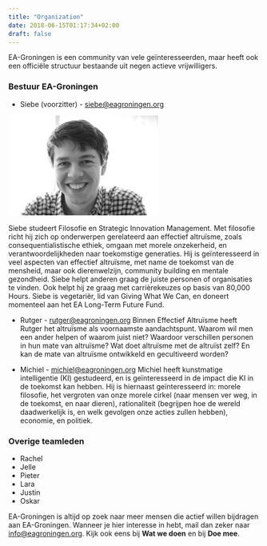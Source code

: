 ```yaml
---
title: "Organization"
date: 2018-06-15T01:17:34+02:00
draft: false
---
```


EA-Groningen is een community van vele geïnteresseerden, maar heeft ook een officiële structuur bestaande uit negen actieve vrijwilligers.

### Bestuur EA-Groningen

- Siebe (voorzitter) - siebe@eagroningen.org

![Siebe](/img/siebe.png)

Siebe studeert Filosofie en Strategic Innovation Management. Met filosofie richt hij zich op onderwerpen gerelateerd aan effectief altruïsme, zoals consequentialistische ethiek, omgaan met morele onzekerheid, en verantwoordelijkheden naar toekomstige generaties. Hij is geïnteresseerd in veel aspecten van effectief altruïsme, met name de toekomst van de mensheid, maar ook dierenwelzijn, community building en mentale gezondheid. Siebe helpt anderen graag de juiste personen of organisaties te vinden. Ook helpt hij ze graag met carrièrekeuzes op basis van 80,000 Hours. Siebe is vegetariër, lid van Giving What We Can, en doneert momenteel aan het EA Long-Term Future Fund. 

- Rutger - rutger@eagroningen.org
  Binnen Effectief Altruïsme heeft Rutger het altruïsme als voornaamste aandachtspunt. Waarom wil men een ander helpen of waarom juist niet? Waardoor verschillen personen in hun mate van altruïsme? Wat doet altruïsme met de altruïst zelf? En kan de mate van altruïsme ontwikkeld en gecultiveerd worden?

- Michiel - michiel@eagroningen.org
  Michiel heeft kunstmatige intelligentie (KI) gestudeerd, en is geïnteresseerd in de impact die KI in de toekomst kan hebben. Hij is hiernaast geïnteresseerd in: morele filosofie, het vergroten van onze morele cirkel (naar mensen ver weg, in de toekomst, en naar dieren), rationaliteit (begrijpen hoe de wereld daadwerkelijk is, en welk gevolgen onze acties zullen hebben), economie, en politiek.

### Overige teamleden

- Rachel
- Jelle
- Pieter
- Lara
- Justin
- Oskar

EA-Groningen is altijd op zoek naar meer mensen die actief willen bijdragen aan EA-Groningen. Wanneer je hier interesse in hebt, mail dan zeker naar info@eagroningen.org. Kijk ook eens bij **Wat we doen** en bij **Doe mee**.